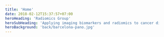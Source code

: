 ```yaml
---
title: 'Home'
date: 2018-02-12T15:37:57+07:00
heroHeading: 'Radiomics Group'
heroSubHeading: 'Applying imaging biomarkers and radiomics to cancer discovery, our efforts center on advancing precision imaging in personalized medicine for improved cancer patients care.'
heroBackground: 'back/barcelona-pano.jpg'
---
```

